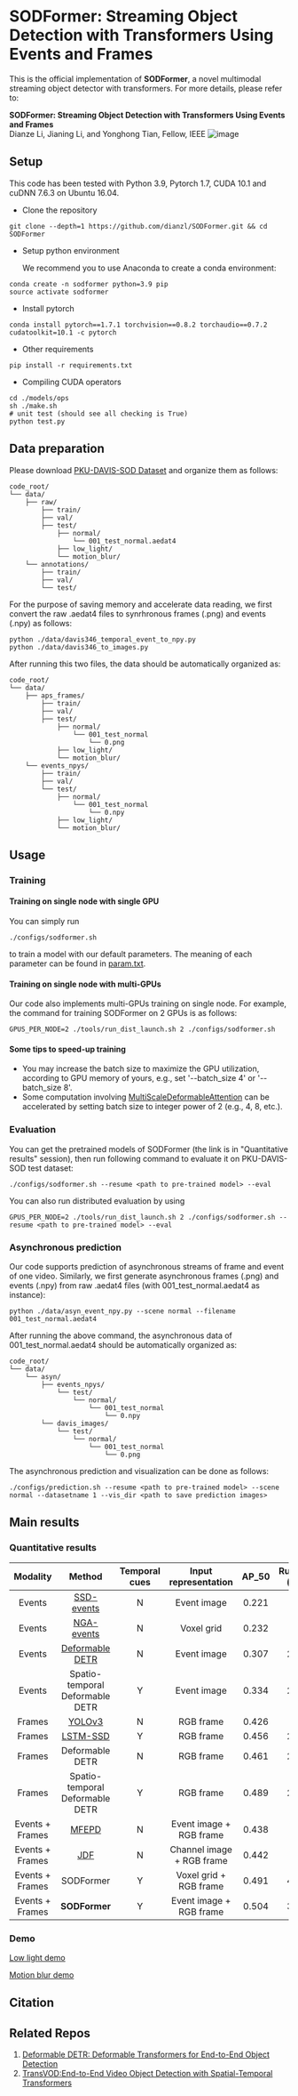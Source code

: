 # SODFormer: Streaming Object Detection with Transformers Using Events and Frames
This is the official implementation of **SODFormer**, a novel multimodal streaming object detector with transformers. For more details, please refer to:

**SODFormer: Streaming Object Detection with Transformers Using Events and Frames**  
Dianze Li, Jianing Li, and Yonghong Tian, Fellow, IEEE
![image](./imgs/overview.png)

## Setup
This code has been tested with Python 3.9, Pytorch 1.7, CUDA 10.1 and cuDNN 7.6.3 on Ubuntu 16.04.
* Clone the repository  
```
git clone --depth=1 https://github.com/dianzl/SODFormer.git && cd SODFormer
```
* Setup python environment

  We recommend you to use Anaconda to create a conda environment:
```
conda create -n sodformer python=3.9 pip
source activate sodformer
```
* Install pytorch
```
conda install pytorch==1.7.1 torchvision==0.8.2 torchaudio==0.7.2 cudatoolkit=10.1 -c pytorch
```
* Other requirements
```
pip install -r requirements.txt
```
* Compiling CUDA operators
```
cd ./models/ops
sh ./make.sh
# unit test (should see all checking is True)
python test.py
```
## Data preparation
Please download [PKU-DAVIS-SOD Dataset](https://git.openi.org.cn/LiDianze/PKU-DAVIS-SOD) and organize them as follows:
```
code_root/
└── data/
    ├── raw/
        ├── train/
        ├── val/
        ├── test/
            ├── normal/
                └── 001_test_normal.aedat4
            ├── low_light/
            └── motion_blur/
    └── annotations/
        ├── train/
        ├── val/
        └── test/
```
For the purpose of saving memory and accelerate data reading, we first convert the raw .aedat4 files to synrhronous frames (.png) and events (.npy) as follows:
```
python ./data/davis346_temporal_event_to_npy.py
python ./data/davis346_to_images.py
```
After running this two files, the data should be automatically organized as:
```
code_root/
└── data/
    ├── aps_frames/
        ├── train/
        ├── val/
        ├── test/
            ├── normal/
                └── 001_test_normal
                    └── 0.png
            ├── low_light/
            └── motion_blur/
    └── events_npys/
        ├── train/
        ├── val/
        └── test/
            ├── normal/
                └── 001_test_normal
                    └── 0.npy
            ├── low_light/
            └── motion_blur/
```
## Usage
### Training
#### Training on single node with single GPU
You can simply run 
```
./configs/sodformer.sh
```
to train a model with our default parameters. The meaning of each parameter can be found in [param.txt](./configs/param.txt).
#### Training on single node with multi-GPUs
Our code also implements multi-GPUs training on single node. For example, the command for training SODFormer on 2 GPUs is as follows:
```
GPUS_PER_NODE=2 ./tools/run_dist_launch.sh 2 ./configs/sodformer.sh
```
#### Some tips to speed-up training
* You may increase the batch size to maximize the GPU utilization, according to GPU memory of yours, e.g., set '--batch_size 4' or '--batch_size 8'.
* Some computation involving [MultiScaleDeformableAttention](https://arxiv.org/abs/2010.04159) can be accelerated by setting batch size to integer power of 2 (e.g., 4, 8, etc.).
### Evaluation
You can get the pretrained models of SODFormer (the link is in "Quantitative results" session), then run following command to evaluate it on PKU-DAVIS-SOD test dataset:
```
./configs/sodformer.sh --resume <path to pre-trained model> --eval
```
You can also run distributed evaluation by using
```
GPUS_PER_NODE=2 ./tools/run_dist_launch.sh 2 ./configs/sodformer.sh --resume <path to pre-trained model> --eval
```
### Asynchronous prediction
Our code supports prediction of asynchronous streams of frame and event of one video. Similarly, we first generate asynchronous frames (.png) and events (.npy) from raw .aedat4 files (with 001_test_normal.aedat4 as instance):
```
python ./data/asyn_event_npy.py --scene normal --filename 001_test_normal.aedat4
```
After running the above command, the asynchronous data of 001_test_normal.aedat4 should be automatically organized as:
```
code_root/
└── data/
    └── asyn/
        ├── events_npys/
            └── test/
                └── normal/
                    └── 001_test_normal
                        └── 0.npy
        └── davis_images/
            └── test/
                └── normal/
                    └── 001_test_normal
                        └── 0.png
```
The asynchronous prediction and visualization can be done as follows:
```
./configs/prediction.sh --resume <path to pre-trained model> --scene normal --datasetname 1 --vis_dir <path to save prediction images>
```
## Main results
### Quantitative results

| Modality | Method | Temporal cues | Input representation | AP$\_{50}$ | Runtime (ms) | URL |
|:--------:|:------:|:-------------:|:--------------------:|:-----------:|:------------:|:---:|
| Events | [SSD-events](https://ieeexplore.ieee.org/document/8594119) | N | Event image | 0.221 | 7.2 | - |
| Events | [NGA-events](https://link.springer.com/chapter/10.1007/978-3-030-58517-4_6) | N | Voxel grid | 0.232 | 8.0 | - |
| Events | [Deformable DETR](https://arxiv.org/abs/2010.04159) | N | Event image | 0.307 | 21.6 | [e_nt](https://git.openi.org.cn/attachments/9f6b622e-d591-4b19-a485-7082c3eebe9a?type=0) |
| Events | Spatio-temporal Deformable DETR | Y | Event image | 0.334 | 25.0 | [e_t](https://git.openi.org.cn/attachments/1a128b1e-19ee-4642-ac31-76b4ed5f9902?type=0) |
| Frames | [YOLOv3](https://arxiv.org/abs/1804.02767) | N | RGB frame | 0.426 | 7.9 | - |
| Frames | [LSTM-SSD](https://openaccess.thecvf.com/content_cvpr_2018/html/Liu_Mobile_Video_Object_CVPR_2018_paper.html) | Y | RGB frame | 0.456 | 22.4 | - |
| Frames | Deformable DETR | N | RGB frame | 0.461 | 21.5 | [f_nt](https://git.openi.org.cn/attachments/2d0e771f-ef6e-427f-9301-2b51146ebfc2?type=0) |
| Frames | Spatio-temporal Deformable DETR | Y | RGB frame | 0.489 | 24.9 | [f_t](https://git.openi.org.cn/attachments/a62a8814-19e3-4fae-92a8-e0abd8ba7671?type=0) |
| Events + Frames | [MFEPD](https://ieeexplore.ieee.org/abstract/document/8793924/) | N | Event image + RGB frame | 0.438 | 8.2 | - |
| Events + Frames | [JDF](https://ieeexplore.ieee.org/abstract/document/8784777) | N | Channel image + RGB frame | 0.442 | 8.3 | - |
| Events + Frames | SODFormer | Y | Voxel grid + RGB frame | 0.491 | 41.5 | - |
| Events + Frames | **SODFormer** | Y | Event image + RGB frame | 0.504 | 39.7 | [SODFormer](https://git.openi.org.cn/attachments/406139dd-81bf-4287-a465-ad92eb46839a?type=0) |

### Demo
[Low light demo](https://github.com/dianzl/SODFormer/blob/master/imgs/motion_blur_demo.gif)

[Motion blur demo](https://github.com/dianzl/SODFormer/blob/master/imgs/low_light_demo.gif)

## Citation

## Related Repos
1. [Deformable DETR: Deformable Transformers for End-to-End Object Detection](https://github.com/fundamentalvision/Deformable-DETR)
2. [TransVOD:End-to-End Video Object Detection with Spatial-Temporal Transformers](https://github.com/SJTU-LuHe/TransVOD)
